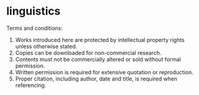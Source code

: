 # linguistics

Terms and conditions:
1. Works introduced here are protected by intellectual property rights unless otherwise stated.
2. Copies can be downloaded for non-commercial research.
3. Contents must not be commercially altered or sold without formal permission.
4. Written permission is required for extensive quotation or reproduction.
5. Proper citation, including author, date and title, is required when referencing.
